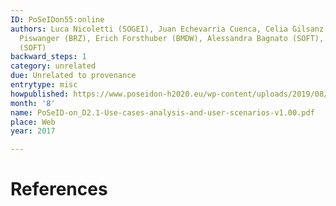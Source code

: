 ```yaml
---
ID: PoSeIDon55:online
authors: Luca Nicoletti (SOGEI), Juan Echevarria Cuenca, Celia Gilsanz (SAN), Carl-Markus
  Piswanger (BRZ), Erich Forsthuber (BMDW), Alessandra Bagnato (SOFT), Laurent Goncalves
  (SOFT)
backward_steps: 1
category: unrelated
due: Unrelated to provenance
entrytype: misc
howpublished: https://www.poseidon-h2020.eu/wp-content/uploads/2019/08/PoSeID-on_D2.1-Use-cases-analysis-and-user-scenarios-v1.00.pdf
month: '8'
name: PoSeID-on_D2.1-Use-cases-analysis-and-user-scenarios-v1.00.pdf
place: Web
year: 2017

---
```


# References

